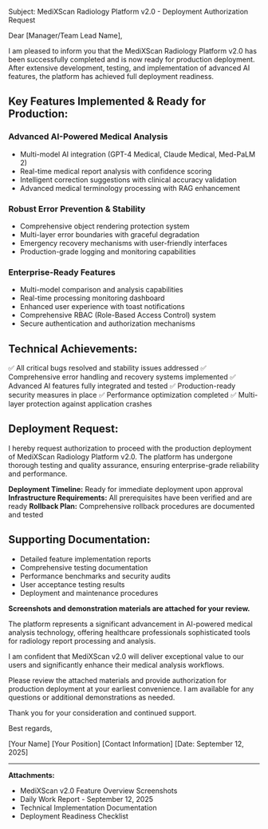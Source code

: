 Subject: MediXScan Radiology Platform v2.0 - Deployment Authorization Request

Dear [Manager/Team Lead Name],

I am pleased to inform you that the MediXScan Radiology Platform v2.0 has been successfully completed and is now ready for production deployment. After extensive development, testing, and implementation of advanced AI features, the platform has achieved full deployment readiness.

## Key Features Implemented & Ready for Production:

### Advanced AI-Powered Medical Analysis
- Multi-model AI integration (GPT-4 Medical, Claude Medical, Med-PaLM 2)
- Real-time medical report analysis with confidence scoring
- Intelligent correction suggestions with clinical accuracy validation
- Advanced medical terminology processing with RAG enhancement

### Robust Error Prevention & Stability
- Comprehensive object rendering protection system
- Multi-layer error boundaries with graceful degradation
- Emergency recovery mechanisms with user-friendly interfaces
- Production-grade logging and monitoring capabilities

### Enterprise-Ready Features
- Multi-model comparison and analysis capabilities
- Real-time processing monitoring dashboard
- Enhanced user experience with toast notifications
- Comprehensive RBAC (Role-Based Access Control) system
- Secure authentication and authorization mechanisms

## Technical Achievements:
✅ All critical bugs resolved and stability issues addressed
✅ Comprehensive error handling and recovery systems implemented
✅ Advanced AI features fully integrated and tested
✅ Production-ready security measures in place
✅ Performance optimization completed
✅ Multi-layer protection against application crashes

## Deployment Request:
I hereby request authorization to proceed with the production deployment of MediXScan Radiology Platform v2.0. The platform has undergone thorough testing and quality assurance, ensuring enterprise-grade reliability and performance.

**Deployment Timeline:** Ready for immediate deployment upon approval
**Infrastructure Requirements:** All prerequisites have been verified and are ready
**Rollback Plan:** Comprehensive rollback procedures are documented and tested

## Supporting Documentation:
- Detailed feature implementation reports
- Comprehensive testing documentation
- Performance benchmarks and security audits
- User acceptance testing results
- Deployment and maintenance procedures

**Screenshots and demonstration materials are attached for your review.**

The platform represents a significant advancement in AI-powered medical analysis technology, offering healthcare professionals sophisticated tools for radiology report processing and analysis.

I am confident that MediXScan v2.0 will deliver exceptional value to our users and significantly enhance their medical analysis workflows.

Please review the attached materials and provide authorization for production deployment at your earliest convenience. I am available for any questions or additional demonstrations as needed.

Thank you for your consideration and continued support.

Best regards,

[Your Name]
[Your Position]
[Contact Information]
[Date: September 12, 2025]

---

**Attachments:**
- MediXScan v2.0 Feature Overview Screenshots
- Daily Work Report - September 12, 2025
- Technical Implementation Documentation
- Deployment Readiness Checklist
